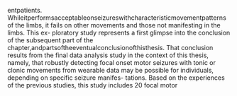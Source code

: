 entpatients. Whileitperformsacceptableonseizureswithcharacteristicmovementpatterns
of the limbs, it fails on other movements and those not manifesting in the limbs. This ex-
ploratory study represents a first glimpse into the conclusion of the subsequent part of the
chapter,andpartsoftheeventualconclusionofthisthesis.
That conclusion results from the final data analysis study in the context of this thesis,
namely, that robustly detecting focal onset motor seizures with tonic or clonic movements
from wearable data may be possible for individuals, depending on specific seizure manifes-
tations. Based on the experiences of the previous studies, this study includes 20 focal motor